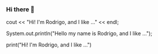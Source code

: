 ### Hi there 👋

cout << "Hi! I'm Rodrigo, and I like ..." << endl;

System.out.println("Hello my name is Rodrigo, and I like ...");

print("Hi! I'm Rodrigo, and I like ...")

